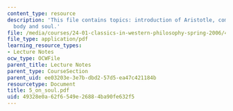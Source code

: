 ```yaml
---
content_type: resource
description: 'This file contains topics: introduction of Aristotle, comparison between
  body and soul.'
file: /media/courses/24-01-classics-in-western-philosophy-spring-2006/49328e0a62f6549e26884ba90fe632f5_5_on_soul.pdf
file_type: application/pdf
learning_resource_types:
- Lecture Notes
ocw_type: OCWFile
parent_title: Lecture Notes
parent_type: CourseSection
parent_uid: ee03203e-3e7b-dbd2-57d5-ea47c421184b
resourcetype: Document
title: 5_on_soul.pdf
uid: 49328e0a-62f6-549e-2688-4ba90fe632f5
---
```

